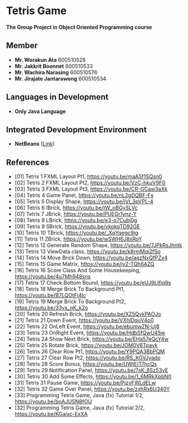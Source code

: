 # Tetris Game

**The Group Project in Object Oriented Programming course**

## Member
 - **Mr. Worakun Ata** 600510528
 - **Mr. Jakkrit Boonnet** 600510533
 - **Mr. Wachira Narasing** 600510576
 - **Mr. Jirajate Jantarawong** 600510534
 
## Languages in Development
 - **Only Java Language**
 
## Integrated Development Environment

 - **NetBeans** ([Link](https://netbeans.org/projects/www/downloads/))

## References
 - [01] Tetris 1 FXML Layout Pt1, https://youtu.be/maA5f1SQsn0
 - [02] Tetris 2 FXML Layout Pt2, https://youtu.be/VzC-hkuV9F0
 - [03] Tetris 3 FXML Layout Pt3, https://youtu.be/CR-GCaw3aXk
 - [04] Tetris 4 Game Panel, https://youtu.be/nL2gDQBF-Fs
 - [05] Tetris 5 Display Shape, https://youtu.be/iVI_3pVPL-4
 - [06] Tetris 6 IBrick, https://youtu.be/tW_oBGySLVc
 - [07] Tetris 7 JBrick, https://youtu.be/PUEGr1ynz-Y
 - [08] Tetris 8 LBrick, https://youtu.be/e3-o7Cubj0g
 - [09] Tetris 9 SBrick, https://youtu.be/vkokqTD92GE
 - [10] Tetris 10 TBrick, https://youtu.be/_XqYqegc9ig
 - [11] Tetris 11 ZBrick, https://youtu.be/wSWH6J8xRoY
 - [12] Tetris 12 Generate Random Shape, https://youtu.be/7JPkRsJhntk
 - [13] Tetris 13 ViewData class, https://youtu.be/k8rmMqi2fSo
 - [14] Tetris 14 Move Brick Down, https://youtu.be/aqzNxQfPZx4
 - [15] Tetris 15 Game Matrix, https://youtu.be/jy2-TQh6AZQ
 - [16] Tetris 16 Score Class And Some Housekeeping, https://youtu.be/4u7Mh948sns
 - [17] Tetris 17 Check Bottom Bound, https://youtu.be/eUJ9LIfiq9s
 - [18] Tetris 18 Merge Brick To Background Pt1, https://youtu.be/B7LQOtFi4Ic
 - [19] Tetris 19 Merge Brick To Background Pt2, https://youtu.be/33ys_nK_k2o
 - [20] Tetris 20 Refresh Brick, https://youtu.be/XZ5QvkPAOJo
 - [21] Tetris 21 Down Event, https://youtu.be/VXhlDquV4o0
 - [22] Tetris 22 OnLeft Event, https://youtu.be/ebumwZN-Uj8
 - [23] Tetris 23 OnRight Event, https://youtu.be/HdbSfQwU45w
 - [24] Tetris 24 Show Next Brick, https://youtu.be/EHa57eQcY4w
 - [25] Tetris 25 Rotate Brick, https://youtu.be/JOM0V6Tpavk
 - [26] Tetris 26 Clear Row Pt1, https://youtu.be/Y9PQA3BbPQM
 - [27] Tetris 27 Clear Row Pt2, https://youtu.be/RS_KGVJyado
 - [28] Tetris 28 Score Bonus, https://youtu.be/UWtEiT7hcQs
 - [29] Tetris 29 Notification Panel, https://youtu.be/7sK_8Sz53vE
 - [30] Tetris 30 Add Some Effects, https://youtu.be/1_6MRkXpbN0
 - [31] Tetris 31 Pause Game, https://youtu.be/PjzyFWLdELw
 - [32] Tetris 32 Game Over Panel, https://youtu.be/zxhRx6U340Y
 - [33] Programming Tetris Game, Java (fx) Tutorial 1/2, https://youtu.be/boAJUSN8fOU
 - [32] Programming Tetris Game, Java (fx) Tutorial 2/2, https://youtu.be/KGaixc-ExXA
